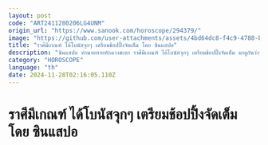 ```yaml
---
layout: post
code: "ART2411280206LG4UNM"
origin_url: "https://www.sanook.com/horoscope/294379/"
image: "https://github.com/user-attachments/assets/4bd64dc8-f4c9-4788-b481-0abbcc742fe2"
title: "ราศีมีเกณฑ์ ได้โบนัสจุกๆ เตรียมช้อปปิ้งจัดเต็ม โดย ซินแสปอ"
description: "ซินแสปอ ทำนายทายทักดวงชะตา ราศีมีเกณฑ์ ได้โบนัสจุกๆ เตรียมช้อปปิ้งจัดเต็ม มาดูกันว่าราศีใดที่ในช่วงนี้เตรียมรับทรัพย์ เต็มกระเป๋า แถมมีเกณฑ์เรื่องโชคลาภด้วยค่ะ"
category: "HOROSCOPE"
language: "th"
date: 2024-11-28T02:16:05.110Z
---
```


# ราศีมีเกณฑ์ ได้โบนัสจุกๆ เตรียมช้อปปิ้งจัดเต็ม โดย ซินแสปอ